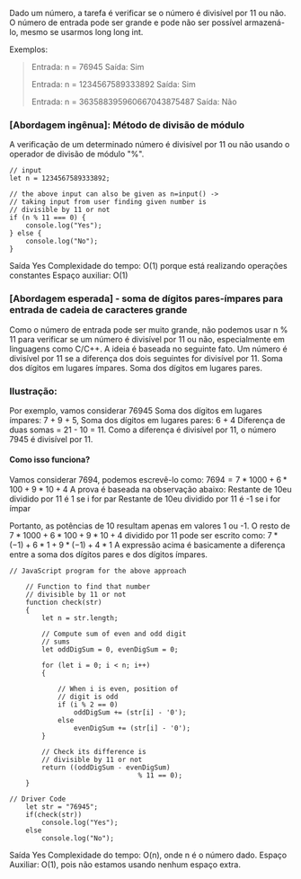 Dado um número, a tarefa é verificar se o número é divisível por 11 ou não. O número de entrada pode ser grande e pode não ser possível armazená-lo, mesmo se usarmos long long int.

Exemplos:
> Entrada: n = 76945
> Saída: Sim
> 
> Entrada: n = 1234567589333892
> Saída: Sim
> 
> Entrada: n = 363588395960667043875487
> Saída: Não

### [Abordagem ingênua]: Método de divisão de módulo

A verificação de um determinado número é divisível por 11 ou não usando o operador de divisão de módulo "%".
```
// input
let n = 1234567589333892;

// the above input can also be given as n=input() ->
// taking input from user finding given number is
// divisible by 11 or not
if (n % 11 === 0) {
    console.log("Yes");
} else {
    console.log("No");
}
```

Saída
Yes
Complexidade do tempo: O(1) porque está realizando operações
constantes Espaço auxiliar: O(1)

### [Abordagem esperada] - soma de dígitos pares-ímpares para entrada de cadeia de caracteres grande

Como o número de entrada pode ser muito grande, não podemos usar n % 11 para verificar se um número é divisível por 11 ou não, especialmente em linguagens como C/C++. A ideia é baseada no seguinte fato.
Um número é divisível por 11 se a diferença dos dois seguintes for divisível por 11.
Soma dos dígitos em lugares ímpares.
Soma dos dígitos em lugares pares.

### Ilustração: 

Por exemplo, vamos considerar 76945 
Soma dos dígitos em lugares ímpares: 7 + 9 + 5, Soma dos dígitos em lugares pares: 6 + 4 
Diferença de duas somas = 21 - 10 = 11. Como a diferença é divisível por 11, o número 7945 é divisível por 11.

#### Como isso funciona? 

Vamos considerar 7694, podemos escrevê-lo como: $7694 = 7 * 1000 + 6 * 100 + 9 * 10 + 4$
A prova é baseada na observação abaixo:
Restante de 10eu dividido por 11 é 1 se i for par
Restante de 10eu dividido por 11 é -1 se i for ímpar

Portanto, as potências de 10 resultam apenas em valores 1 ou -1. O resto de
$7*1000 + 6*100 + 9*10 + 4$ 
dividido por 11 pode ser escrito como:
$7*(-1) + 6*1 + 9*(-1) + 4*1$
A expressão acima é basicamente a diferença entre a soma dos dígitos pares e dos dígitos ímpares.
```
// JavaScript program for the above approach

    // Function to find that number 
    // divisible by 11 or not
    function check(str)
    {
        let n = str.length;
    
        // Compute sum of even and odd digit
        // sums
        let oddDigSum = 0, evenDigSum = 0;
        
        for (let i = 0; i < n; i++)
        {
        
            // When i is even, position of
            // digit is odd
            if (i % 2 == 0)
                oddDigSum += (str[i] - '0');
            else
                evenDigSum += (str[i] - '0');
        }
    
        // Check its difference is
        // divisible by 11 or not
        return ((oddDigSum - evenDigSum) 
                                % 11 == 0);
    }
    
// Driver Code
    let str = "76945";
    if(check(str))
        console.log("Yes");
    else
        console.log("No");
```

Saída
Yes
Complexidade do tempo: O(n), onde n é o número dado.
Espaço Auxiliar: O(1), pois não estamos usando nenhum espaço extra.
